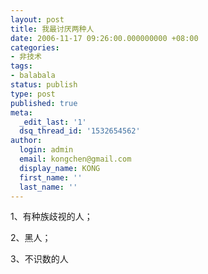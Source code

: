 ```yaml
---
layout: post
title: 我最讨厌两种人
date: 2006-11-17 09:26:00.000000000 +08:00
categories:
- 非技术
tags:
- balabala
status: publish
type: post
published: true
meta:
  _edit_last: '1'
  dsq_thread_id: '1532654562'
author:
  login: admin
  email: kongchen@gmail.com
  display_name: KONG
  first_name: ''
  last_name: ''
---
```

1、有种族歧视的人；

2、黑人；

3、不识数的人